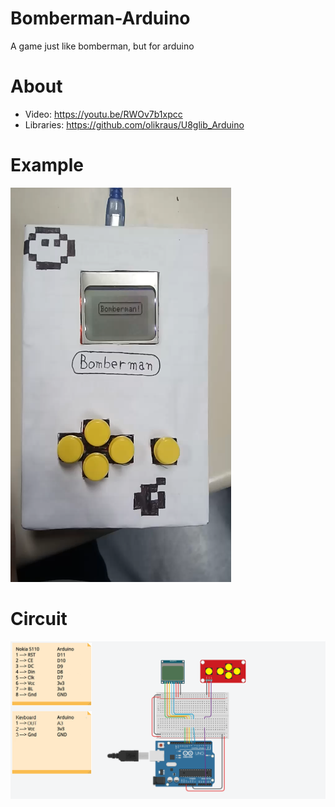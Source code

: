 # Bomberman-Arduino
A game just like bomberman, but for arduino

# About
- Video: https://youtu.be/RWOv7b1xpcc
- Libraries: https://github.com/olikraus/U8glib_Arduino

# Example
![Circuito](img/exemplo.png)

# Circuit
![Circuito](img/circuito.png)
